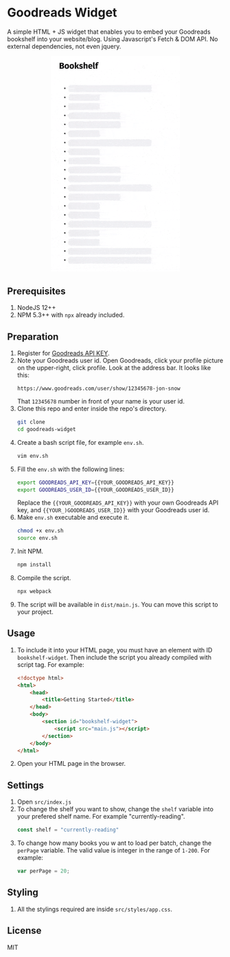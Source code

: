 # Goodreads Widget

A simple HTML + JS widget that enables you to embed your Goodreads bookshelf into your  website/blog.
Using Javascript's Fetch & DOM API. No external dependencies, not even jquery.

<p align="center">
<img src="assets/images/demo.gif" width="300px">
</p>

## Prerequisites
1. NodeJS 12++
2. NPM 5.3++  with `npx` already included.

##  Preparation
1. Register for [Goodreads API KEY](https://www.goodreads.com/api/keys).
2. Note your Goodreads user id. Open Goodreads, click your profile picture on the upper-right, click profile. Look at the address bar. It looks like this:
    ```
    https://www.goodreads.com/user/show/12345678-jon-snow
    ```
    That `12345678` number in front of your name is your user id.
3. Clone this repo and enter inside the repo's directory.
    ```bash
    git clone 
    cd goodreads-widget
    ```
4. Create a bash script file, for example `env.sh`.
    ```sh
    vim env.sh
    ```
5. Fill the `env.sh` with the following lines:
    ```sh
    export GOODREADS_API_KEY={{YOUR_GOODREADS_API_KEY}}
    export GOODREADS_USER_ID={{YOUR_GOODREADS_USER_ID}}
    ```
    Replace the `{{YOUR_GOODREADS_API_KEY}}` with your own Goodreads API key, and `{{YOUR_)GOODREADS_USER_ID}}` with  your Goodreads user id.
6. Make `env.sh` executable and execute it.
    ```bash
    chmod +x env.sh
    source env.sh
    ```
7. Init NPM.
    ```bash
    npm install
    ```
8.  Compile the script.
    ```bash
    npx webpack
    ```
9.  The script will be available in `dist/main.js`. You can move this script to your project.

## Usage

1.  To include it into your HTML page, you must have an element with ID `bookshelf-widget`. Then include the script you already compiled with script tag. For example:
    ```html
    <!doctype html>
    <html>
        <head>
        	<title>Getting Started</title>
      	</head>
      	<body>
    		<section id="bookshelf-widget">
    		    <script src="main.js"></script>  
    		</section>
    	</body>
    </html>
    ```
3.  Open your HTML page in the browser.

## Settings
1. Open `src/index.js`
2. To change the shelf you want to show, change the `shelf` variable into your prefered shelf name. For example "currently-reading".
    ```javascript
    const shelf = "currently-reading"
    ```
3. To change how many books  you w ant to load per batch, change the `perPage` variable. The valid  value is integer in the range of `1-200`. For example:
    ```javascript
    var perPage = 20;
    ```

 ## Styling
 1. All the stylings required are inside `src/styles/app.css`.   

## License
MIT